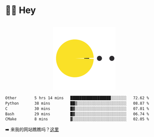 
# 👋🏻 Hey
<div align="center">
	<br>
	<img src="https://raw.githubusercontent.com/Aniket965/Aniket965/master/pacman.svg?sanitize=true" width="200" height="200">
	<br>
</div>

<!--START_SECTION:waka-->

```txt
Other        5 hrs 14 mins   ██████████████████░░░░░░░   72.62 %
Python       38 mins         ██▒░░░░░░░░░░░░░░░░░░░░░░   08.87 %
C            30 mins         █▓░░░░░░░░░░░░░░░░░░░░░░░   07.01 %
Bash         29 mins         █▓░░░░░░░░░░░░░░░░░░░░░░░   06.74 %
CMake        8 mins          ▓░░░░░░░░░░░░░░░░░░░░░░░░   02.05 %
```

<!--END_SECTION:waka-->

 ➡️  来我的网站瞧瞧吗？[这里](https://www.shaolongfei.com)

